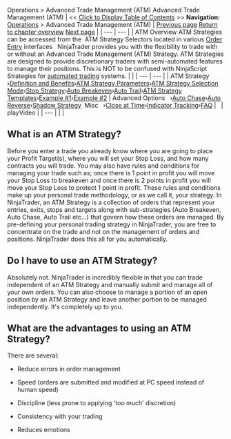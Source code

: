 ﻿
Operations > Advanced Trade Management (ATM)
Advanced Trade Management (ATM)
| << [Click to Display Table of Contents](advanced_trade_management_atm.md) >> **Navigation:**     [Operations](operations-1.md) > Advanced Trade Management (ATM) | [Previous page](operations-1.md) [Return to chapter overview](operations-1.md) [Next page](server-side-vs-local-atms-1.md) |
| --- | --- |
| ATM Overview ATM Strategies can be accessed from the  ATM Strategy Selectors located in various [Order Entry](order_entry-1.md) interfaces   NinjaTrader provides you with the flexibility to trade with or without an Advanced Trade Management (ATM) Strategy. ATM Strategies are designed to provide discretionary traders with semi-automated features to manage their positions. This is NOT to be confused with NinjaScript Strategies for [automated trading](automated_trading-1.md) systems. | |
| --- | --- |
| ATM Strategy   ›[Definition and Benefits](atm_strategy-1.md)›[ATM Strategy Parameters](atm_strategy_parameters-1.md)›[ATM Strategy Selection Mode](atm_strategy_selection_mode-1.md)›[Stop Strategy](stop_strategy-1.md)›[Auto Breakeven](auto_breakeven-1.md)›[Auto Trail](auto_trail-1.md)›[ATM Strategy Templates](manage_atm_strategy_templates-1.md)›[Example #1](tutorial_atm_strategy_example_-1.md)›[Example #2](tutorial_atm_strategy_example2-1.md) | Advanced Options   ›[Auto Chase](auto_chase-1.md)›[Auto Reverse](auto_reverse-1.md)›[Shadow Strategy](shadow_strategy-1.md)  Misc   ›[Close at Time](auto_close_position-1.md)›[Indicator Tracking](attachingorderstoindicators-1.md)›[FAQ](faq-1.md) |
 
| playVideo |
| --- |
|  |
## 
## What is an ATM Strategy?
Before you enter a trade you already know where you are going to place your Profit Target(s), where you will set your Stop Loss, and how many contracts you will trade. You may also have rules and conditions for managing your trade such as; once there is 1 point in profit you will move your Stop Loss to breakeven and once there is 2 points in profit you will move your Stop Loss to protect 1 point in profit. These rules and conditions make up your personal trade methodology, or as we call it, your strategy. In NinjaTrader, an ATM Strategy is a collection of orders that represent your entries, exits, stops and targets along with sub-strategies (Auto Breakeven, Auto Chase, Auto Trail etc...) that govern how these orders are managed. By pre-defining your personal trading strategy in NinjaTrader, you are free to concentrate on the trade and not on the management of orders and positions. NinjaTrader does this all for you automatically.
 
## Do I have to use an ATM Strategy?
Absolutely not. NinjaTrader is incredibly flexible in that you can trade independent of an ATM Strategy and manually submit and manage all of your own orders. You can also choose to manage a portion of an open position by an ATM Strategy and leave another portion to be managed independently. It's completely up to you.
 
## What are the advantages to using an ATM Strategy? 
There are several:
- Reduce errors in order management

- Speed (orders are submitted and modified at PC speed instead of human speed)

- Discipline (less prone to applying 'too much' discretion)

- Consistency with your trading

- Reduces emotions

